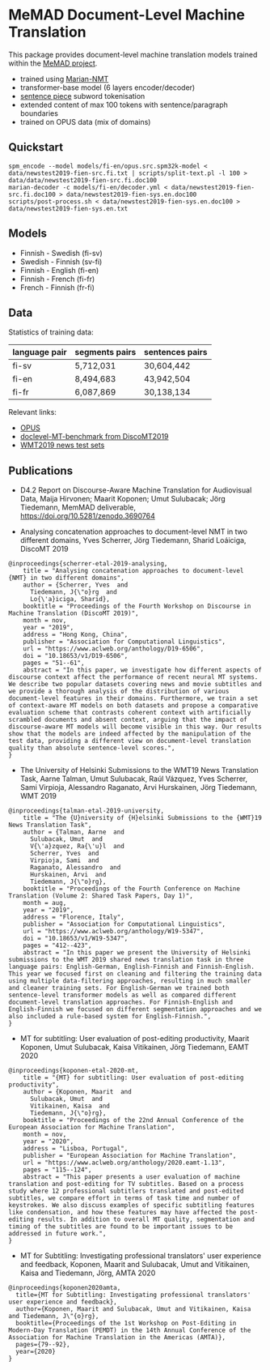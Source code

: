 
# MeMAD Document-Level Machine Translation


This package provides document-level machine translation models trained within the [MeMAD project](https://memad.eu/). 

* trained using [Marian-NMT](https://marian-nmt.github.io/)
* transformer-base model (6 layers encoder/decoder)
* [sentence piece](https://github.com/google/sentencepiece) subword tokenisation
* extended content of max 100 tokens with sentence/paragraph boundaries
* trained on OPUS data (mix of domains)


## Quickstart

```
spm_encode --model models/fi-en/opus.src.spm32k-model < data/newstest2019-fien-src.fi.txt | scripts/split-text.pl -l 100 > data/data/newstest2019-fien-src.fi.doc100
marian-decoder -c models/fi-en/decoder.yml < data/newstest2019-fien-src.fi.doc100 > data/newstest2019-fien-sys.en.doc100
scripts/post-process.sh < data/newstest2019-fien-sys.en.doc100 > data/newstest2019-fien-sys.en.txt
```


## Models


* Finnish - Swedish (fi-sv)
* Swedish - Finnish (sv-fi)
* Finnish - English (fi-en)
* Finnish - French  (fi-fr)
* French  - Finnish (fr-fi)




## Data


Statistics of training data:

| language pair | segments pairs | sentences pairs|
|---------------|----------------|----------------|
| fi-sv         | 5,712,031      | 30,604,442     |
| fi-en         | 8,494,683      | 43,942,504     |
| fi-fr         | 6,087,869      | 30,138,134     |


Relevant links:

* [OPUS](http://opus.nlpl.eu/)
* [doclevel-MT-benchmark from DiscoMT2019](https://zenodo.org/record/3525366)
* [WMT2019 news test sets](http://data.statmt.org/wmt19/translation-task/test.tgz)



## Publications


* D4.2 Report on Discourse-Aware Machine Translation for Audiovisual Data, Maija Hirvonen; Maarit Koponen; Umut Sulubacak; Jörg Tiedemann, MemMAD deliverable, https://doi.org/10.5281/zenodo.3690764


* Analysing concatenation approaches to document-level NMT in two different domains, Yves Scherrer, Jörg Tiedemann, Sharid Loáiciga, DiscoMT 2019

```
@inproceedings{scherrer-etal-2019-analysing,
    title = "Analysing concatenation approaches to document-level {NMT} in two different domains",
    author = {Scherrer, Yves  and
      Tiedemann, J{\"o}rg  and
      Lo{\'a}iciga, Sharid},
    booktitle = "Proceedings of the Fourth Workshop on Discourse in Machine Translation (DiscoMT 2019)",
    month = nov,
    year = "2019",
    address = "Hong Kong, China",
    publisher = "Association for Computational Linguistics",
    url = "https://www.aclweb.org/anthology/D19-6506",
    doi = "10.18653/v1/D19-6506",
    pages = "51--61",
    abstract = "In this paper, we investigate how different aspects of discourse context affect the performance of recent neural MT systems. We describe two popular datasets covering news and movie subtitles and we provide a thorough analysis of the distribution of various document-level features in their domains. Furthermore, we train a set of context-aware MT models on both datasets and propose a comparative evaluation scheme that contrasts coherent context with artificially scrambled documents and absent context, arguing that the impact of discourse-aware MT models will become visible in this way. Our results show that the models are indeed affected by the manipulation of the test data, providing a different view on document-level translation quality than absolute sentence-level scores.",
}
```



* The University of Helsinki Submissions to the WMT19 News Translation Task, Aarne Talman, Umut Sulubacak, Raúl Vázquez, Yves Scherrer, Sami Virpioja, Alessandro Raganato, Arvi Hurskainen, Jörg Tiedemann, WMT 2019

```
@inproceedings{talman-etal-2019-university,
    title = "The {U}niversity of {H}elsinki Submissions to the {WMT}19 News Translation Task",
    author = {Talman, Aarne  and
      Sulubacak, Umut  and
      V{\'a}zquez, Ra{\'u}l  and
      Scherrer, Yves  and
      Virpioja, Sami  and
      Raganato, Alessandro  and
      Hurskainen, Arvi  and
      Tiedemann, J{\"o}rg},
    booktitle = "Proceedings of the Fourth Conference on Machine Translation (Volume 2: Shared Task Papers, Day 1)",
    month = aug,
    year = "2019",
    address = "Florence, Italy",
    publisher = "Association for Computational Linguistics",
    url = "https://www.aclweb.org/anthology/W19-5347",
    doi = "10.18653/v1/W19-5347",
    pages = "412--423",
    abstract = "In this paper we present the University of Helsinki submissions to the WMT 2019 shared news translation task in three language pairs: English-German, English-Finnish and Finnish-English. This year we focused first on cleaning and filtering the training data using multiple data-filtering approaches, resulting in much smaller and cleaner training sets. For English-German we trained both sentence-level transformer models as well as compared different document-level translation approaches. For Finnish-English and English-Finnish we focused on different segmentation approaches and we also included a rule-based system for English-Finnish.",
}
```


* MT for subtitling: User evaluation of post-editing productivity, Maarit Koponen, Umut Sulubacak, Kaisa Vitikainen, Jörg Tiedemann, EAMT 2020

```
@inproceedings{koponen-etal-2020-mt,
    title = "{MT} for subtitling: User evaluation of post-editing productivity",
    author = {Koponen, Maarit  and
      Sulubacak, Umut  and
      Vitikainen, Kaisa  and
      Tiedemann, J{\"o}rg},
    booktitle = "Proceedings of the 22nd Annual Conference of the European Association for Machine Translation",
    month = nov,
    year = "2020",
    address = "Lisboa, Portugal",
    publisher = "European Association for Machine Translation",
    url = "https://www.aclweb.org/anthology/2020.eamt-1.13",
    pages = "115--124",
    abstract = "This paper presents a user evaluation of machine translation and post-editing for TV subtitles. Based on a process study where 12 professional subtitlers translated and post-edited subtitles, we compare effort in terms of task time and number of keystrokes. We also discuss examples of specific subtitling features like condensation, and how these features may have affected the post-editing results. In addition to overall MT quality, segmentation and timing of the subtitles are found to be important issues to be addressed in future work.",
}
```


* MT for Subtitling: Investigating professional translators' user experience and feedback, Koponen, Maarit and Sulubacak, Umut and Vitikainen, Kaisa and Tiedemann, Jörg, AMTA 2020

```
@inproceedings{koponen2020amta,
  title={MT for Subtitling: Investigating professional translators' user experience and feedback},
  author={Koponen, Maarit and Sulubacak, Umut and Vitikainen, Kaisa and Tiedemann, J\"{o}rg},
  booktitle={Proceedings of the 1st Workshop on Post-Editing in Modern-Day Translation (PEMDT) in the 14th Annual Conference of the Association for Machine Translation in the Americas (AMTA)},
  pages={79--92},
  year={2020}
}
```